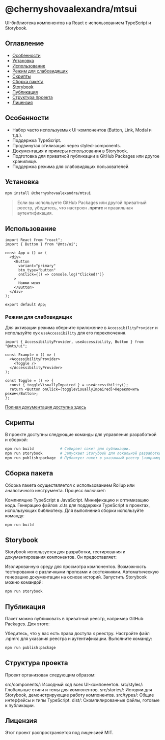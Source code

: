 # @chernyshovaalexandra/mtsui

UI-библиотека компонентов на React с использованием TypeScript и Storybook.

## Оглавление
- [Особенности](#особенности)
- [Установка](#установка)
- [Использование](#использование)
- [Режим для слабовидящих](#режим-для-слабовидящих)
- [Скрипты](#скрипты)
- [Сборка пакета](#сборка-пакета)
- [Storybook](#storybook)
- [Публикация](#публикация)
- [Структура проекта](#структура-проекта)
- [Лицензия](#лицензия)

## Особенности
- Набор часто используемых UI-компонентов (Button, Link, Modal и т.д.).
- Поддержка TypeScript.
- Продвинутая стилизация через styled-components.
- Документация и примеры использования в Storybook.
- Подготовка для приватной публикации в GitHub Packages или другое хранилище.
- Поддержка режима для слабовидящих пользователей.

## Установка

```bash
npm install @chernyshovaalexandra/mtsui
```

> Если вы используете GitHub Packages или другой приватный реестр, убедитесь, что настроен **.npmrc** и правильная аутентификация.

## Использование

```tsx
import React from "react";
import { Button } from "@mts/ui";

const App = () => (
  <div>
    <Button
      variant="primary"
      btn_type="button"
      onClick={() => console.log("Clicked!")}
    >
      Нажми меня
    </Button>
  </div>
);

export default App;
```

### Режим для слабовидящих

Для активации режима оберните приложение в `AccessibilityProvider` и
используйте хук `useAccessibility` для его переключения.

```tsx
import { AccessibilityProvider, useAccessibility, Button } from "@mts/ui";

const Example = () => (
  <AccessibilityProvider>
    <Toggle />
  </AccessibilityProvider>
);

const Toggle = () => {
  const { toggleVisuallyImpaired } = useAccessibility();
  return <Button onClick={toggleVisuallyImpaired}>Переключить режим</Button>;
};
```

[Полная документация доступна здесь](https://chernyshovaalexandra.github.io/-mts-ui/)

## Скрипты

В проекте доступны следующие команды для управления разработкой и сборкой:

```bash
npm run build            # Собирает пакет для публикации.
npm run storybook        # Запускает Storybook для локальной разработки и тестирования компонентов.
npm run publish:package  # Публикует пакет в указанный реестр (например, GitHub Packages).
```

## Сборка пакета
Сборка пакета осуществляется с использованием Rollup или аналогичного инструмента. Процесс включает:

Компиляцию TypeScript в JavaScript.
Минификацию и оптимизацию кода.
Генерацию файлов .d.ts для поддержки TypeScript в проектах, использующих библиотеку.
Для выполнения сборки используйте команду:

```bash
npm run build
```

## Storybook
Storybook используется для разработки, тестирования и документирования компонентов. Он предоставляет:

Изолированную среду для просмотра компонентов.
Возможность тестирования с различными пропсами и состояниями.
Автоматическую генерацию документации на основе историй.
Запустить Storybook можно командой:

```bash
npm run storybook
```

## Публикация
Пакет можно публиковать в приватный реестр, например GitHub Packages. Для этого:

Убедитесь, что у вас есть права доступа к реестру.
Настройте файл .npmrc для указания реестра и аутентификации.
Выполните команду:

```bash
npm run publish:package
```

## Структура проекта
Проект организован следующим образом:

src/components/: Исходный код всех UI-компонентов.
src/styles/: Глобальные стили и темы для компонентов.
src/stories/: Истории для Storybook, демонстрирующие работу компонентов.
src/types/: Общие интерфейсы и типы TypeScript.
dist/: Скомпилированные файлы, готовые к публикации.

## Лицензия
Этот проект распространяется под лицензией MIT.
